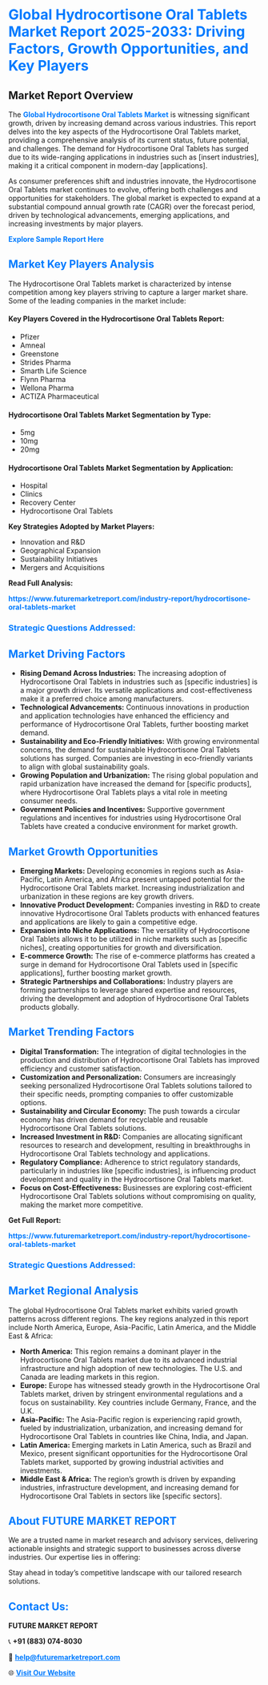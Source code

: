 <h1 style="color: #007BFF;">Global Hydrocortisone Oral Tablets Market Report 2025-2033: Driving Factors, Growth Opportunities, and Key Players</h1>

<section id="overview">
<h2>Market Report Overview</h2>
<p>The <a href="https://www.futuremarketreport.com/industry-report/hydrocortisone-oral-tablets-market" style="color: #007BFF; text-decoration: none;"><strong>Global Hydrocortisone Oral Tablets Market</strong></a> is witnessing significant growth, driven by increasing demand across various industries. This report delves into the key aspects of the Hydrocortisone Oral Tablets market, providing a comprehensive analysis of its current status, future potential, and challenges. The demand for Hydrocortisone Oral Tablets has surged due to its wide-ranging applications in industries such as [insert industries], making it a critical component in modern-day [applications].</p>
<p>As consumer preferences shift and industries innovate, the Hydrocortisone Oral Tablets market continues to evolve, offering both challenges and opportunities for stakeholders. The global market is expected to expand at a substantial compound annual growth rate (CAGR) over the forecast period, driven by technological advancements, emerging applications, and increasing investments by major players.</p>
</section>

<section id="overview">
<p><a href="https://www.futuremarketreport.com/request-sample/reportId=124032" style="color: #007BFF; text-decoration: none;"><strong>Explore Sample Report Here</strong></a></p>
</section>

<section id="key-players">
<h2 style="color: #007BFF;">Market Key Players Analysis</h2>
<p>The Hydrocortisone Oral Tablets market is characterized by intense competition among key players striving to capture a larger market share. Some of the leading companies in the market include:</p>
<h4>Key Players Covered in the Hydrocortisone Oral Tablets Report:</h4>
<ul><li>Pfizer</li><li>Amneal</li><li>Greenstone</li><li>Strides Pharma</li><li>Smarth Life Science</li><li>Flynn Pharma</li><li>Wellona Pharma</li><li>ACTIZA Pharmaceutical</li></ul>
<h4>Hydrocortisone Oral Tablets Market Segmentation by Type:</h4>
<ul><li>5mg</li><li>10mg</li><li>20mg</li></ul>

<h4>Hydrocortisone Oral Tablets Market Segmentation by Application:</h4>
<ul><li>Hospital</li><li>Clinics</li><li>Recovery Center</li><li>Hydrocortisone Oral Tablets</li></ul>
<p><strong>Key Strategies Adopted by Market Players:</strong></p>
<ul>
<li>Innovation and R&D</li>
<li>Geographical Expansion</li>
<li>Sustainability Initiatives</li>
<li>Mergers and Acquisitions</li>
</ul>
</section>

<section>
<p><strong>Read Full Analysis: </strong></p><a href="https://www.futuremarketreport.com/industry-report/hydrocortisone-oral-tablets-market" style="color: #007BFF; text-decoration: none;"><strong>https://www.futuremarketreport.com/industry-report/hydrocortisone-oral-tablets-market</strong></a>
<h3 style="color: #007BFF;">Strategic Questions Addressed:</h3>
</section>

<section id="driving-factors">
<h2 style="color: #007BFF;">Market Driving Factors</h2>
<ul>
<li><strong>Rising Demand Across Industries:</strong> The increasing adoption of Hydrocortisone Oral Tablets in industries such as [specific industries] is a major growth driver. Its versatile applications and cost-effectiveness make it a preferred choice among manufacturers.</li>
<li><strong>Technological Advancements:</strong> Continuous innovations in production and application technologies have enhanced the efficiency and performance of Hydrocortisone Oral Tablets, further boosting market demand.</li>
<li><strong>Sustainability and Eco-Friendly Initiatives:</strong> With growing environmental concerns, the demand for sustainable Hydrocortisone Oral Tablets solutions has surged. Companies are investing in eco-friendly variants to align with global sustainability goals.</li>
<li><strong>Growing Population and Urbanization:</strong> The rising global population and rapid urbanization have increased the demand for [specific products], where Hydrocortisone Oral Tablets plays a vital role in meeting consumer needs.</li>
<li><strong>Government Policies and Incentives:</strong> Supportive government regulations and incentives for industries using Hydrocortisone Oral Tablets have created a conducive environment for market growth.</li>
</ul>
</section>

<section id="growth-opportunities">
<h2 style="color: #007BFF;">Market Growth Opportunities</h2>
<ul>
<li><strong>Emerging Markets:</strong> Developing economies in regions such as Asia-Pacific, Latin America, and Africa present untapped potential for the Hydrocortisone Oral Tablets market. Increasing industrialization and urbanization in these regions are key growth drivers.</li>
<li><strong>Innovative Product Development:</strong> Companies investing in R&D to create innovative Hydrocortisone Oral Tablets products with enhanced features and applications are likely to gain a competitive edge.</li>
<li><strong>Expansion into Niche Applications:</strong> The versatility of Hydrocortisone Oral Tablets allows it to be utilized in niche markets such as [specific niches], creating opportunities for growth and diversification.</li>
<li><strong>E-commerce Growth:</strong> The rise of e-commerce platforms has created a surge in demand for Hydrocortisone Oral Tablets used in [specific applications], further boosting market growth.</li>
<li><strong>Strategic Partnerships and Collaborations:</strong> Industry players are forming partnerships to leverage shared expertise and resources, driving the development and adoption of Hydrocortisone Oral Tablets products globally.</li>
</ul>
</section>

<section id="trending-factors">
<h2 style="color: #007BFF;">Market Trending Factors</h2>
<ul>
<li><strong>Digital Transformation:</strong> The integration of digital technologies in the production and distribution of Hydrocortisone Oral Tablets has improved efficiency and customer satisfaction.</li>
<li><strong>Customization and Personalization:</strong> Consumers are increasingly seeking personalized Hydrocortisone Oral Tablets solutions tailored to their specific needs, prompting companies to offer customizable options.</li>
<li><strong>Sustainability and Circular Economy:</strong> The push towards a circular economy has driven demand for recyclable and reusable Hydrocortisone Oral Tablets solutions.</li>
<li><strong>Increased Investment in R&D:</strong> Companies are allocating significant resources to research and development, resulting in breakthroughs in Hydrocortisone Oral Tablets technology and applications.</li>
<li><strong>Regulatory Compliance:</strong> Adherence to strict regulatory standards, particularly in industries like [specific industries], is influencing product development and quality in the Hydrocortisone Oral Tablets market.</li>
<li><strong>Focus on Cost-Effectiveness:</strong> Businesses are exploring cost-efficient Hydrocortisone Oral Tablets solutions without compromising on quality, making the market more competitive.</li>
</ul>
</section>

<section>
<p><strong>Get Full Report: </strong></p><a href="https://www.futuremarketreport.com/industry-report/hydrocortisone-oral-tablets-market" style="color: #007BFF; text-decoration: none;"><strong>https://www.futuremarketreport.com/industry-report/hydrocortisone-oral-tablets-market</strong></a>
<h3 style="color: #007BFF;">Strategic Questions Addressed:</h3>
</section>


<section id="regional-analysis">
<h2 style="color: #007BFF;">Market Regional Analysis</h2>
<p>The global Hydrocortisone Oral Tablets market exhibits varied growth patterns across different regions. The key regions analyzed in this report include North America, Europe, Asia-Pacific, Latin America, and the Middle East & Africa:</p>
<ul>
<li><strong>North America:</strong> This region remains a dominant player in the Hydrocortisone Oral Tablets market due to its advanced industrial infrastructure and high adoption of new technologies. The U.S. and Canada are leading markets in this region.</li>
<li><strong>Europe:</strong> Europe has witnessed steady growth in the Hydrocortisone Oral Tablets market, driven by stringent environmental regulations and a focus on sustainability. Key countries include Germany, France, and the U.K.</li>
<li><strong>Asia-Pacific:</strong> The Asia-Pacific region is experiencing rapid growth, fueled by industrialization, urbanization, and increasing demand for Hydrocortisone Oral Tablets in countries like China, India, and Japan.</li>
<li><strong>Latin America:</strong> Emerging markets in Latin America, such as Brazil and Mexico, present significant opportunities for the Hydrocortisone Oral Tablets market, supported by growing industrial activities and investments.</li>
<li><strong>Middle East & Africa:</strong> The region’s growth is driven by expanding industries, infrastructure development, and increasing demand for Hydrocortisone Oral Tablets in sectors like [specific sectors].</li>
</ul>
</section>

<footer>
<h2 style="color: #007BFF;">About FUTURE MARKET REPORT</h2>
<p>We are a trusted name in market research and advisory services, delivering actionable insights and strategic support to businesses across diverse industries. Our expertise lies in offering:</p>

<p>Stay ahead in today’s competitive landscape with our tailored research solutions.</p>

<h2 style="color: #007BFF;">Contact Us:</h2>
<p><strong>FUTURE MARKET REPORT</strong></p>
<p>📞 <strong>+91 (883) 074-8030</strong></p>
<p>📧 <strong><a href="mailto:help@futuremarketreport.com" style="color: #007BFF;">help@futuremarketreport.com</a></strong></p>
<p>🌐 <strong><a href="https://www.futuremarketreport.com/" style="color: #007BFF;">Visit Our Website</a></strong></p>
</footer>